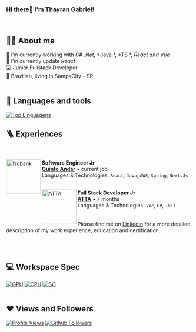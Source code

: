 
### Hi there👋 I'm Thayran Gabriel! 
<br>

## 🙋‍♂️ About me
🔭 I’m currently working with *C# .Net*, *Java *, *TS *, *React and Vue* <br>
🌱 I’m currently update *React* <br>
💻 Junior Fullstack Developer <br>
🏡 Brazilian, living in SampaCity - SP
<br><br>

## 🔧 Languages and tools
[![Top Linguagens](https://github-readme-stats.vercel.app/api/top-langs/?username=ThayranGabriel&langs_count=8&count_private=true&layout=compact&theme=react&hide_border=true&bg_color=0a0c10)](https://github.com/moregola)



## 🪜 Experiences 
<br/>

[<img align="left" height="94px" width="94px" alt="Nubank" src="https://i.ibb.co/FB67CLv/rounded-in-photoretrica-1.png"/>](https://www.quintoandar.com.br)

**Software Engineer Jr** \
[**Quinto Andar**](https://quintoandar.com.br) • current job \
Languages ​​& Technologies: `React`, `Java`, `AWS`, `Spring`, `Next.Js` \
<br/>

[<img align="left" height="94px" width="94px" alt="ATTA" src="https://i.ibb.co/ZmbSczZ/rounded-in-photoretrica.png"/>](https://atta.com.br/)

**Full Stack Developer Jr** \
[**ATTA**](https://atta.com.vc/) • 7 months \
Languages ​​& Technologies: `Vue`, `C#`, `.NET`\
<br/>
<br/>
Please find me on [LinkedIn](https://www.linkedin.com/in/thayran-gabriel/) for a more detailed description of my work experience, education and certification.
<br/>


<br><br>

## 💻 Workspace Spec
[![GPU](https://img.shields.io/badge/NVIDIA-Geforce_RTX_3060-76B9008?style=for-the-badge&logo=nvidia&logoColor=white)](#)
[![CPU](https://img.shields.io/badge/AMD-Ryzen_5_5600X-ED1C24?style=for-the-badge&logo=amd&logoColor=white)](#)
[![SO](https://img.shields.io/badge/Windows-11-0078D6?style=for-the-badge&logo=windows&logoColor=white)](#)
<br><br>

## ❤ Views and Followers
[![Profile Views](https://komarev.com/ghpvc/?username=ThayranGabriel)](https://github.com/ThayranGabriel)
[![Github Followers](https://img.shields.io/github/followers/ThayranGabriel?label=Followers&style=social)](https://github.com/ThayranGabrie)

